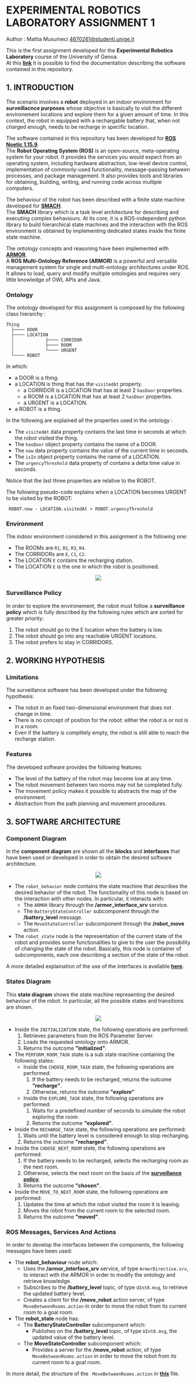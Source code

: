 # EXPERIMENTAL ROBOTICS LABORATORY ASSIGNMENT 1
Author : Mattia Musumeci 4670261@studenti.unige.it  
  
This is the first assignment developed for the <b>Experimental Robotics Laboratory</b> course of the University of Genoa.  
At this <b>[link](http://documentaiton)</b> it is possible to find the documentation describing the software contained in this repository.  

## 1. INTRODUCTION
The scenario involves a <b>robot</b> deployed in an indoor environment for <b>surveillacnce purposes</b> whose objective is basically to visit the different environement locations and explore them for a given amount of time. In this context, the robot in equipped with a rechargable battery that, when not charged enough, needs to be recharge in specific location.  
  
The software contained in this repository has been developed for <b>[ROS Noetic 1.15.9](http://wiki.ros.org/noetic)</b>.  
The <b>Robot Operating System (ROS)</b> is an open-source, meta-operating system for your robot. It provides the services you would expect from an operating system, including hardware abstraction, low-level device control, implementation of commonly-used functionality, message-passing between processes, and package management. It also provides tools and libraries for obtaining, building, writing, and running code across multiple computers.  
  
The behaviour of the robot has been described with a finite state machine developed for <b>[SMACH](http://wiki.ros.org/smach)</b>.  
The <b>SMACH</b> library which is a task level architecture for describing and executing complex behaviours. At its core, it is a ROS-independent python library to build hierarchical state machines and the interaction with the ROS environment is obtained by implementing dedicated states inside the finite state machine.  
  
The ontology concepts and reasoning have been implemented with <b>[ARMOR](https://github.com/EmaroLab/armor)</b>.  
A <b>ROS Multi-Ontology Reference (ARMOR)</b> is a powerful and versatile management system for single and multi-ontology architectures under ROS. It allows to load, query and modify multiple ontologies and requires very little knowledge of OWL APIs and Java.  

### Ontology
The ontology developed for this assignment is composed by the following class hierarchy :

    Thing
	  ├──── DOOR
	  ├──── LOCATION
	  │            ├──── CORRIDOR 
	  │            ├──── ROOM
	  │            └──── URGENT
	  └──── ROBOT

In which:
- a DOOR is a thing.
- a LOCATION is thing that has the `visitedAt` property.
  - a CORRIDOR is a LOCATION that has at least 2 `hasDoor` properties.
  - a ROOM is a LOCATION that has at least 2 `hasDoor` properties.
  - a URGENT is a LOCATION.
- a ROBOT is a thing.
  
In the following are explained all the properties used in the ontology :
- The `visitedAt` data property contains the last time in seconds at which the robot visited the thing.
- The `hasDoor` object property contains the name of a DOOR.
- The `now` data property contains the value of the current time in seconds.
- The `isIn` object property contains the name of a LOCATION.
- The `urgencyThreshold` data property of contains a delta time value in seconds.
  
Notice that the last three properties are relative to the ROBOT.
  
The following pseudo-code explains when a LOCATION becomes URGENT to be visited by the ROBOT:

	 ROBOT.now - LOCATION.visitedAt > ROBOT.urgencyThreshold


### Environment
The indoor environment considered in this assignment is the following one:
- The ROOMs are `R1`, `R2`, `R3`, `R4`.
- The CORRIDORs are `E`, `C1`, `C2`.
- The LOCATION `E` contains the recharging station.
- The LOCATION `E` is the one in which the robot is positioned.

<p align="center">
	<img src="https://i.imgur.com/SQZ4ySu.png" />
</p>

### Surveillance Policy
In order to explore the environement, the robot must follow a <b>surveillance policy</b> which is fully described by the following rules which are sorted for greater priority:
1. The robot should go to the E location when the battery is low.
2. The robot should go into any reachable URGENT locations.
3. The robot prefers to stay in CORRIDORS.

## 2. WORKING HYPOTHESIS
### Limitations
The surveillance software has been developed under the following hypothesis:
- The robot in an fixed two-dimensional environment that does not change in time.
- There is no concept of position for the robot: either the robot is or not is in a room.
- Even if the battery is complitely empty, the robot is still able to reach the recharge station.

### Features
The developed software provides the following features:
- The level of the battery of the robot may become low at any time.
- The robot movement between two rooms may not be completed fully.
- The movement policy makes it possible to abstracts the map of the environment.
- Abstraction from the path planning and movement procedures.

## 3. SOFTWARE ARCHITECTURE
### Component Diagram
In the <b>component diagram</b> are shown all the <b>blocks</b> and <b>interfaces</b> that have been used or developed in order to obtain the desired software architecture.

<p align="center">
	<img src="https://i.imgur.com/DoopjNY.png" />
</p>

- The `robot_behavior` node contains the state machine that describes the desired behavior of the robot. The functionality of this node is based on the interaction with other nodes. In particular, it interacts with:  
  - The `ARMOR` library through the <b>/armor_interface_srv</b> service.
  - The `BatteryStateController` subcomponent through the <b>/battery_level</b> message.
  - The `MoveStateController` subcomponent through the <b>/robot_move</b> action.
- The `robot_state` node is the representation of the current state of the robot and provides some functionalities to give to the user the possibility of changing the state of the robot. Basically, this node is container of subcomponents, each one describing a section of the state of the robot.  

A more detailed explaination of the use of the interfaces is available <b>[here](#ros-messages,-services-and-actions)</b>.

### States Diagram
This <b>state diagram</b> shows the state machine representing the desired behaviour of the robot. In particular, all the possible states and transitions are shown.

<p align="center">
	<img src="https://i.imgur.com/nynYen4.png" />
</p>

- Inside the `INITIALIZATION` state, the following operations are performed:  
  1) Retrieves parameters from the ROS Parameter Server.  
  2) Loads the requested ontology onto ARMOR.  
  3) Returns the outcome <b>"initialized"</b>.  
- The `PERFORM_ROOM_TASK` state is a sub state machine containing the following states:  
  - Inside the `CHOOSE_ROOM_TASK` state, the following operations are performed:  
    1) If the battery needs to be recharged, returns the outcome <b>"recharge"</b>.  
    2) Otherwise, returns the outcome <b>"explore"</b>  
  - Inside the `EXPLORE_TASK` state, the following operations are performed:  
    1) Waits for a predefined number of seconds to simulate the robot exploring the room.  
    2) Returns the outcome <b>"explored"</b>.  
 - Inside the `RECHARGE_TASK` state, the following operations are performed:  
    1) Waits until the battery level is considered enough to stop recharging.  
    2) Returns the outcome <b>"recharged"</b>.  
- Inside the `CHOOSE_NEXT_ROOM` state, the following operations are performed:  
  1) If the battery needs to be recharged, selects the recharging room as the next room.  
  2) Otherwise, selects the next room on the basis of the <b>[surveillance policy](#surveillance-policy)</b>.  
  3) Returns the outcome <b>"chosen"</b>.  
- Inside the `MOVE_TO_NEXT_ROOM` state, the following operations are performed:  
  1) Updates the time at which the robot visited the room it is leaving.  
  2) Moves the robot from the current room to the selected room.  
  3) Returns the outcome <b>"moved"</b>.  

### ROS Messages, Services And Actions
In order to develop the interfaces between the components, the following messages have been used:  
- The <b>robot_behaviour</b> node which:  
  - Uses the <b>/armor_interface_srv</b> service, of type `ArmorDirective.srv`, to interact with the ARMOR in order to modify the ontology and retrieve knowledge.  
  - Subscribes to the <b>/battery_level</b> topic, of type `UInt8.msg`, to retrieve the updated battery level.  
  - Creates a client for the <b>/move_robot</b> action server, of type  ` MoveBetweenRooms.action` in order to move the robot from its current room to a goal room.  
- The <b>robot_state</b> node has:  
  - The <b>BatteryStateController</b> subcomponent which:  
    - Publishes on the <b>/battery_level</b> topic, of type `UInt8.msg`, the updated value of the battery level.  
  - The <b>MoveStateController</b> subcomponent which:  
    - Provides a server for the <b>/move_robot</b> action, of type  ` MoveBetweenRooms.action` in order to move the robot from its current room to a goal room.  

In more detail, the structure of the ` MoveBetweenRooms.action`  in <b>[this](https://github.com/IlMusu/Exproblab_Assignment_1/blob/master/robot_state_msgs/action/MoveBetweenRooms.action)</b> file.
